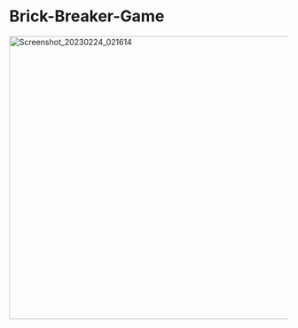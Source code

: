 # Brick-Breaker-Game
<img width="511" alt="Screenshot_20230224_021614" src="https://user-images.githubusercontent.com/55224565/221133520-d1ac06ba-0373-496e-b888-d2bdb38bf931.png">
